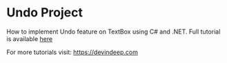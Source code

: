 # Undo Project
How to implement Undo feature on TextBox using C# and .NET. Full tutorial is available [here](https://devindeep.com/how-to-implement-undo-feature-on-textbox-in-c-and-net/)

For more tutorials visit: https://devindeep.com
